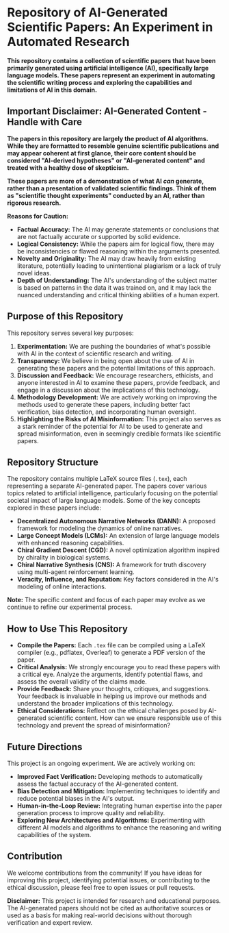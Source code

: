 # Repository of AI-Generated Scientific Papers: An Experiment in Automated Research

**This repository contains a collection of scientific papers that have been primarily generated using artificial intelligence (AI), specifically large language models. These papers represent an experiment in automating the scientific writing process and exploring the capabilities and limitations of AI in this domain.**

## Important Disclaimer: AI-Generated Content - Handle with Care

**The papers in this repository are largely the product of AI algorithms. While they are formatted to resemble genuine scientific publications and may appear coherent at first glance, their core content should be considered "AI-derived hypotheses" or "AI-generated content" and treated with a healthy dose of skepticism.**

**These papers are more of a demonstration of what AI *can* generate, rather than a presentation of validated scientific findings. Think of them as "scientific thought experiments" conducted by an AI, rather than rigorous research.**

**Reasons for Caution:**

*   **Factual Accuracy:** The AI may generate statements or conclusions that are not factually accurate or supported by solid evidence.
*   **Logical Consistency:** While the papers aim for logical flow, there may be inconsistencies or flawed reasoning within the arguments presented.
*   **Novelty and Originality:** The AI may draw heavily from existing literature, potentially leading to unintentional plagiarism or a lack of truly novel ideas.
*   **Depth of Understanding:** The AI's understanding of the subject matter is based on patterns in the data it was trained on, and it may lack the nuanced understanding and critical thinking abilities of a human expert.

## Purpose of this Repository

This repository serves several key purposes:

1.  **Experimentation:** We are pushing the boundaries of what's possible with AI in the context of scientific research and writing.
2.  **Transparency:** We believe in being open about the use of AI in generating these papers and the potential limitations of this approach.
3.  **Discussion and Feedback:** We encourage researchers, ethicists, and anyone interested in AI to examine these papers, provide feedback, and engage in a discussion about the implications of this technology.
4.  **Methodology Development:**  We are actively working on improving the methods used to generate these papers, including better fact verification, bias detection, and incorporating human oversight.
5.  **Highlighting the Risks of AI Misinformation:**  This project also serves as a stark reminder of the potential for AI to be used to generate and spread misinformation, even in seemingly credible formats like scientific papers.

## Repository Structure

The repository contains multiple LaTeX source files (`.tex`), each representing a separate AI-generated paper. The papers cover various topics related to artificial intelligence, particularly focusing on the potential societal impact of large language models. Some of the key concepts explored in these papers include:

*   **Decentralized Autonomous Narrative Networks (DANN):** A proposed framework for modeling the dynamics of online narratives.
*   **Large Concept Models (LCMs):** An extension of large language models with enhanced reasoning capabilities.
*   **Chiral Gradient Descent (CGD):** A novel optimization algorithm inspired by chirality in biological systems.
*   **Chiral Narrative Synthesis (CNS):** A framework for truth discovery using multi-agent reinforcement learning.
*   **Veracity, Influence, and Reputation:** Key factors considered in the AI's modeling of online interactions.

**Note:** The specific content and focus of each paper may evolve as we continue to refine our experimental process.

## How to Use This Repository

*   **Compile the Papers:** Each `.tex` file can be compiled using a LaTeX compiler (e.g., pdflatex, Overleaf) to generate a PDF version of the paper.
*   **Critical Analysis:** We strongly encourage you to read these papers with a critical eye. Analyze the arguments, identify potential flaws, and assess the overall validity of the claims made.
*   **Provide Feedback:** Share your thoughts, critiques, and suggestions. Your feedback is invaluable in helping us improve our methods and understand the broader implications of this technology.
*   **Ethical Considerations:** Reflect on the ethical challenges posed by AI-generated scientific content. How can we ensure responsible use of this technology and prevent the spread of misinformation?

## Future Directions

This project is an ongoing experiment. We are actively working on:

*   **Improved Fact Verification:** Developing methods to automatically assess the factual accuracy of the AI-generated content.
*   **Bias Detection and Mitigation:** Implementing techniques to identify and reduce potential biases in the AI's output.
*   **Human-in-the-Loop Review:** Integrating human expertise into the paper generation process to improve quality and reliability.
*   **Exploring New Architectures and Algorithms:**  Experimenting with different AI models and algorithms to enhance the reasoning and writing capabilities of the system.

## Contribution

We welcome contributions from the community! If you have ideas for improving this project, identifying potential issues, or contributing to the ethical discussion, please feel free to open issues or pull requests.

**Disclaimer:** This project is intended for research and educational purposes. The AI-generated papers should not be cited as authoritative sources or used as a basis for making real-world decisions without thorough verification and expert review.
